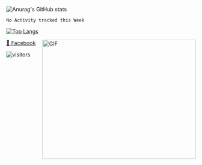 ![Anurag's GitHub stats](https://github-readme-stats.vercel.app/api?username=huutoan02&show_icons=true&theme=radical&include_all_commits=true)

<!--START_SECTION:waka-->
```text
No Activity tracked this Week
```
<!--END_SECTION:waka-->

[![Top Langs](https://github-readme-stats.vercel.app/api/top-langs/?username=huutoan02&layout=compact)](#)

<img align="right" alt="GIF" src="https://github.com/Gapur/Gapur/blob/master/coding.gif?raw=true" width="408" height="318" />

[📘 Facebook](https://www.facebook.con/huutoan02)

![visitors](https://visitor-badge.glitch.me/badge?page_id=page.id)

